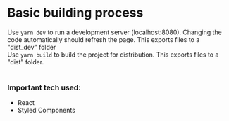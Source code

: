 # Basic building process
Use `yarn dev` to run a development server (localhost:8080). Changing the code automatically should refresh the page. This exports files to a "dist_dev" folder<br>
Use `yarn build` to build the project for distribution. This exports files to a "dist" folder.
<br><br>
### Important tech used:
- React
- Styled Components